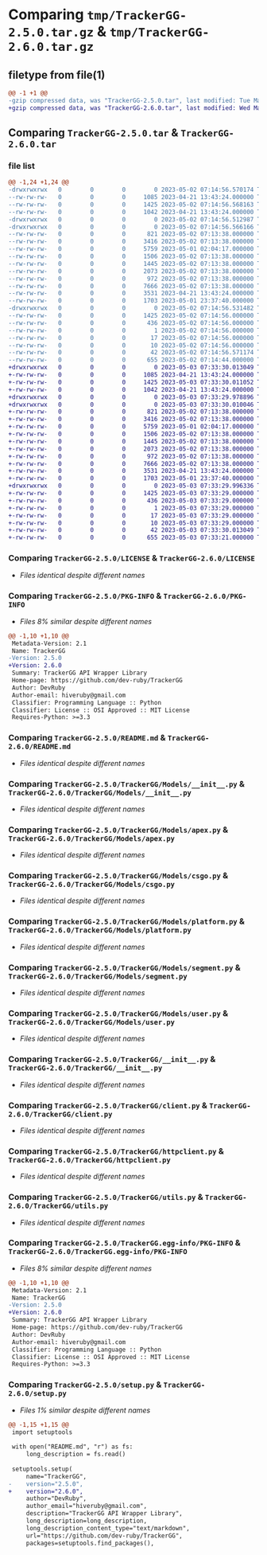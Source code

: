# Comparing `tmp/TrackerGG-2.5.0.tar.gz` & `tmp/TrackerGG-2.6.0.tar.gz`

## filetype from file(1)

```diff
@@ -1 +1 @@
-gzip compressed data, was "TrackerGG-2.5.0.tar", last modified: Tue May  2 07:14:56 2023, max compression
+gzip compressed data, was "TrackerGG-2.6.0.tar", last modified: Wed May  3 07:33:30 2023, max compression
```

## Comparing `TrackerGG-2.5.0.tar` & `TrackerGG-2.6.0.tar`

### file list

```diff
@@ -1,24 +1,24 @@
-drwxrwxrwx   0        0        0        0 2023-05-02 07:14:56.570174 TrackerGG-2.5.0/
--rw-rw-rw-   0        0        0     1085 2023-04-21 13:43:24.000000 TrackerGG-2.5.0/LICENSE
--rw-rw-rw-   0        0        0     1425 2023-05-02 07:14:56.568163 TrackerGG-2.5.0/PKG-INFO
--rw-rw-rw-   0        0        0     1042 2023-04-21 13:43:24.000000 TrackerGG-2.5.0/README.md
-drwxrwxrwx   0        0        0        0 2023-05-02 07:14:56.512987 TrackerGG-2.5.0/TrackerGG/
-drwxrwxrwx   0        0        0        0 2023-05-02 07:14:56.566166 TrackerGG-2.5.0/TrackerGG/Models/
--rw-rw-rw-   0        0        0      821 2023-05-02 07:13:38.000000 TrackerGG-2.5.0/TrackerGG/Models/__init__.py
--rw-rw-rw-   0        0        0     3416 2023-05-02 07:13:38.000000 TrackerGG-2.5.0/TrackerGG/Models/apex.py
--rw-rw-rw-   0        0        0     5759 2023-05-01 02:04:17.000000 TrackerGG-2.5.0/TrackerGG/Models/csgo.py
--rw-rw-rw-   0        0        0     1506 2023-05-02 07:13:38.000000 TrackerGG-2.5.0/TrackerGG/Models/platform.py
--rw-rw-rw-   0        0        0     1445 2023-05-02 07:13:38.000000 TrackerGG-2.5.0/TrackerGG/Models/segment.py
--rw-rw-rw-   0        0        0     2073 2023-05-02 07:13:38.000000 TrackerGG-2.5.0/TrackerGG/Models/user.py
--rw-rw-rw-   0        0        0      972 2023-05-02 07:13:38.000000 TrackerGG-2.5.0/TrackerGG/__init__.py
--rw-rw-rw-   0        0        0     7666 2023-05-02 07:13:38.000000 TrackerGG-2.5.0/TrackerGG/client.py
--rw-rw-rw-   0        0        0     3531 2023-04-21 13:43:24.000000 TrackerGG-2.5.0/TrackerGG/httpclient.py
--rw-rw-rw-   0        0        0     1703 2023-05-01 23:37:40.000000 TrackerGG-2.5.0/TrackerGG/utils.py
-drwxrwxrwx   0        0        0        0 2023-05-02 07:14:56.531482 TrackerGG-2.5.0/TrackerGG.egg-info/
--rw-rw-rw-   0        0        0     1425 2023-05-02 07:14:56.000000 TrackerGG-2.5.0/TrackerGG.egg-info/PKG-INFO
--rw-rw-rw-   0        0        0      436 2023-05-02 07:14:56.000000 TrackerGG-2.5.0/TrackerGG.egg-info/SOURCES.txt
--rw-rw-rw-   0        0        0        1 2023-05-02 07:14:56.000000 TrackerGG-2.5.0/TrackerGG.egg-info/dependency_links.txt
--rw-rw-rw-   0        0        0       17 2023-05-02 07:14:56.000000 TrackerGG-2.5.0/TrackerGG.egg-info/requires.txt
--rw-rw-rw-   0        0        0       10 2023-05-02 07:14:56.000000 TrackerGG-2.5.0/TrackerGG.egg-info/top_level.txt
--rw-rw-rw-   0        0        0       42 2023-05-02 07:14:56.571174 TrackerGG-2.5.0/setup.cfg
--rw-rw-rw-   0        0        0      655 2023-05-02 07:14:44.000000 TrackerGG-2.5.0/setup.py
+drwxrwxrwx   0        0        0        0 2023-05-03 07:33:30.013049 TrackerGG-2.6.0/
+-rw-rw-rw-   0        0        0     1085 2023-04-21 13:43:24.000000 TrackerGG-2.6.0/LICENSE
+-rw-rw-rw-   0        0        0     1425 2023-05-03 07:33:30.011052 TrackerGG-2.6.0/PKG-INFO
+-rw-rw-rw-   0        0        0     1042 2023-04-21 13:43:24.000000 TrackerGG-2.6.0/README.md
+drwxrwxrwx   0        0        0        0 2023-05-03 07:33:29.978896 TrackerGG-2.6.0/TrackerGG/
+drwxrwxrwx   0        0        0        0 2023-05-03 07:33:30.010046 TrackerGG-2.6.0/TrackerGG/Models/
+-rw-rw-rw-   0        0        0      821 2023-05-02 07:13:38.000000 TrackerGG-2.6.0/TrackerGG/Models/__init__.py
+-rw-rw-rw-   0        0        0     3416 2023-05-02 07:13:38.000000 TrackerGG-2.6.0/TrackerGG/Models/apex.py
+-rw-rw-rw-   0        0        0     5759 2023-05-01 02:04:17.000000 TrackerGG-2.6.0/TrackerGG/Models/csgo.py
+-rw-rw-rw-   0        0        0     1506 2023-05-02 07:13:38.000000 TrackerGG-2.6.0/TrackerGG/Models/platform.py
+-rw-rw-rw-   0        0        0     1445 2023-05-02 07:13:38.000000 TrackerGG-2.6.0/TrackerGG/Models/segment.py
+-rw-rw-rw-   0        0        0     2073 2023-05-02 07:13:38.000000 TrackerGG-2.6.0/TrackerGG/Models/user.py
+-rw-rw-rw-   0        0        0      972 2023-05-02 07:13:38.000000 TrackerGG-2.6.0/TrackerGG/__init__.py
+-rw-rw-rw-   0        0        0     7666 2023-05-02 07:13:38.000000 TrackerGG-2.6.0/TrackerGG/client.py
+-rw-rw-rw-   0        0        0     3531 2023-04-21 13:43:24.000000 TrackerGG-2.6.0/TrackerGG/httpclient.py
+-rw-rw-rw-   0        0        0     1703 2023-05-01 23:37:40.000000 TrackerGG-2.6.0/TrackerGG/utils.py
+drwxrwxrwx   0        0        0        0 2023-05-03 07:33:29.996336 TrackerGG-2.6.0/TrackerGG.egg-info/
+-rw-rw-rw-   0        0        0     1425 2023-05-03 07:33:29.000000 TrackerGG-2.6.0/TrackerGG.egg-info/PKG-INFO
+-rw-rw-rw-   0        0        0      436 2023-05-03 07:33:29.000000 TrackerGG-2.6.0/TrackerGG.egg-info/SOURCES.txt
+-rw-rw-rw-   0        0        0        1 2023-05-03 07:33:29.000000 TrackerGG-2.6.0/TrackerGG.egg-info/dependency_links.txt
+-rw-rw-rw-   0        0        0       17 2023-05-03 07:33:29.000000 TrackerGG-2.6.0/TrackerGG.egg-info/requires.txt
+-rw-rw-rw-   0        0        0       10 2023-05-03 07:33:29.000000 TrackerGG-2.6.0/TrackerGG.egg-info/top_level.txt
+-rw-rw-rw-   0        0        0       42 2023-05-03 07:33:30.013049 TrackerGG-2.6.0/setup.cfg
+-rw-rw-rw-   0        0        0      655 2023-05-03 07:33:21.000000 TrackerGG-2.6.0/setup.py
```

### Comparing `TrackerGG-2.5.0/LICENSE` & `TrackerGG-2.6.0/LICENSE`

 * *Files identical despite different names*

### Comparing `TrackerGG-2.5.0/PKG-INFO` & `TrackerGG-2.6.0/PKG-INFO`

 * *Files 8% similar despite different names*

```diff
@@ -1,10 +1,10 @@
 Metadata-Version: 2.1
 Name: TrackerGG
-Version: 2.5.0
+Version: 2.6.0
 Summary: TrackerGG API Wrapper Library
 Home-page: https://github.com/dev-ruby/TrackerGG
 Author: DevRuby
 Author-email: hiveruby@gmail.com
 Classifier: Programming Language :: Python
 Classifier: License :: OSI Approved :: MIT License
 Requires-Python: >=3.3
```

### Comparing `TrackerGG-2.5.0/README.md` & `TrackerGG-2.6.0/README.md`

 * *Files identical despite different names*

### Comparing `TrackerGG-2.5.0/TrackerGG/Models/__init__.py` & `TrackerGG-2.6.0/TrackerGG/Models/__init__.py`

 * *Files identical despite different names*

### Comparing `TrackerGG-2.5.0/TrackerGG/Models/apex.py` & `TrackerGG-2.6.0/TrackerGG/Models/apex.py`

 * *Files identical despite different names*

### Comparing `TrackerGG-2.5.0/TrackerGG/Models/csgo.py` & `TrackerGG-2.6.0/TrackerGG/Models/csgo.py`

 * *Files identical despite different names*

### Comparing `TrackerGG-2.5.0/TrackerGG/Models/platform.py` & `TrackerGG-2.6.0/TrackerGG/Models/platform.py`

 * *Files identical despite different names*

### Comparing `TrackerGG-2.5.0/TrackerGG/Models/segment.py` & `TrackerGG-2.6.0/TrackerGG/Models/segment.py`

 * *Files identical despite different names*

### Comparing `TrackerGG-2.5.0/TrackerGG/Models/user.py` & `TrackerGG-2.6.0/TrackerGG/Models/user.py`

 * *Files identical despite different names*

### Comparing `TrackerGG-2.5.0/TrackerGG/__init__.py` & `TrackerGG-2.6.0/TrackerGG/__init__.py`

 * *Files identical despite different names*

### Comparing `TrackerGG-2.5.0/TrackerGG/client.py` & `TrackerGG-2.6.0/TrackerGG/client.py`

 * *Files identical despite different names*

### Comparing `TrackerGG-2.5.0/TrackerGG/httpclient.py` & `TrackerGG-2.6.0/TrackerGG/httpclient.py`

 * *Files identical despite different names*

### Comparing `TrackerGG-2.5.0/TrackerGG/utils.py` & `TrackerGG-2.6.0/TrackerGG/utils.py`

 * *Files identical despite different names*

### Comparing `TrackerGG-2.5.0/TrackerGG.egg-info/PKG-INFO` & `TrackerGG-2.6.0/TrackerGG.egg-info/PKG-INFO`

 * *Files 8% similar despite different names*

```diff
@@ -1,10 +1,10 @@
 Metadata-Version: 2.1
 Name: TrackerGG
-Version: 2.5.0
+Version: 2.6.0
 Summary: TrackerGG API Wrapper Library
 Home-page: https://github.com/dev-ruby/TrackerGG
 Author: DevRuby
 Author-email: hiveruby@gmail.com
 Classifier: Programming Language :: Python
 Classifier: License :: OSI Approved :: MIT License
 Requires-Python: >=3.3
```

### Comparing `TrackerGG-2.5.0/setup.py` & `TrackerGG-2.6.0/setup.py`

 * *Files 1% similar despite different names*

```diff
@@ -1,15 +1,15 @@
 import setuptools
 
 with open("README.md", "r") as fs:
     long_description = fs.read()
 
 setuptools.setup(
     name="TrackerGG",
-    version="2.5.0",
+    version="2.6.0",
     author="DevRuby",
     author_email="hiveruby@gmail.com",
     description="TrackerGG API Wrapper Library",
     long_description=long_description,
     long_description_content_type="text/markdown",
     url="https://github.com/dev-ruby/TrackerGG",
     packages=setuptools.find_packages(),
```


